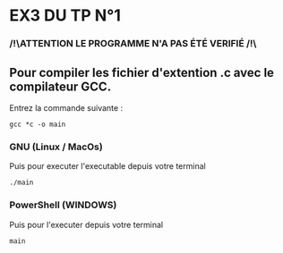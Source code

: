 # EX3 DU TP N°1

### /!\ATTENTION LE PROGRAMME N'A PAS ÉTÉ VERIFIÉ /!\

## Pour compiler les fichier d'extention .c avec le compilateur GCC.  
Entrez la commande suivante :

```
gcc *c -o main
``` 
### GNU (Linux / MacOs)  
Puis pour executer l'executable depuis votre terminal 
````
./main
````    
### PowerShell (WINDOWS)
Puis pour l'executer depuis votre terminal 
````
main
````
